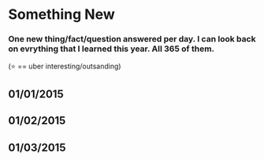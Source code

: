 # Something New

### One new thing/fact/question answered per day. I can look back on evrything that I learned this year. All 365 of them.

(:star: == uber interesting/outsanding)

01/01/2015
---


01/02/2015
---


01/03/2015
---

